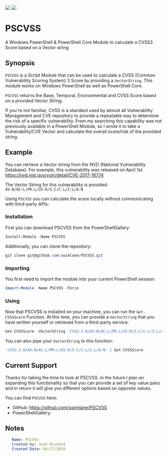 ![](https://img.shields.io/badge/PowerShell-2.0.2-brightgreen.svg)
![](https://img.shields.io/badge/PowerShell%20Core-2.0.2-brightgreen.svg)

# PSCVSS

A Windows PowerShell & PowerShell Core Module to calculate a CVSS3 Score based on a Vector string

## Synopsis

`PSCVSS` is a Script Module that can be used to calculate a CVSS (Common Vulnerability Scoring System) 3 Score by providing a `VectorString`.  This module works on Windows PowerShell as well as PowerShell Core.

`PSCVSS` returns the Base, Temporal, Environmental and CVSS Score based on a provided Vector String.

If you're not familiar, CVSS is a standard used by almost all Vulnerability Management and CVE repository to provide a repeatable way to determine the risk of a specific vulnerability.  From my searching this capability was not previously available in a PowerShell Module, so I wrote it to take a Vulnerability/CVE Vector and calculate the overall score/risk of the provided string.

## Example

You can retrieve a Vector string from the NVD (National Vulnerability Database).  For example, this vulnerability was released on April 1st: https://nvd.nist.gov/vuln/detail/CVE-2017-16774

The Vector String for this vulnerability is provided: `AV:N/AC:L/PR:L/UI:R/S:C/C:L/I:L/A:N`

Using `PSCVSS` you can calculate the score locally without communicating with third-party APIs:

### Installation

First you can download PSCVSS from the PowerShellGallery:

```powershell
Install-Module -Name PSCVSS
```

Additionally, you can clone the repository:

```powershell
git clone git@github.com:swimlane/PSCVSS.git
```

### Importing

You first need to import the module into your current PowerShell session:

```powershell
Import-Module -Name PSCVSS -Force
```

### Using

Now that PSCVSS is installed on your machine, you can run the `Get-CVSSScore` Function.  At this time, you can provide a `VectorString` that you have written yourself or retrieved from a third-party service:

```powershell
Get-CVSSScore -VectorString 'CVSS:3.0/AV:N/AC:L/PR:L/UI:R/S:C/C:L/I:L/A:N'
```

You can also pipe your `VectorString` to this function:

```powershell
'CVSS:3.0/AV:N/AC:L/PR:L/UI:R/S:C/C:L/I:L/A:N' | Get-CVSSScore
```

## Current Support

Thanks for taking the time to look at PSCVSS.  In the future I plan on expanding this functionality so that you can provide a set of key value pairs and in return it will give you different options based on opposite values.

You can find `PSCVSS` here:

* GitHub: https://github.com/swimlane/PSCVSS
* PowerShellGallery: 


## Notes
```yaml
   Name: PSCVSS
   Created by: Josh Rickard
   Created Date: 04/17/2019
```
